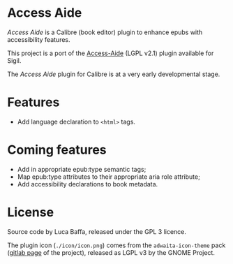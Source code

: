# Access Aide
_Access Aide_ is a Calibre (book editor) plugin to enhance epubs with accessibility features.

This project is a port of the [Access-Aide](https://github.com/kevinhendricks/Access-Aide) (LGPL v2.1) plugin available for Sigil.

The _Access Aide_ plugin for Calibre is at a very early developmental stage.

# Features
 -  Add language declaration to `<html>` tags.

# Coming features
 -  Add in appropriate epub:type semantic tags;
 -  Map epub:type attributes to their appropriate aria role attribute;
 -  Add accessibility declarations to book metadata.

# License
Source code by Luca Baffa, released under the GPL 3 licence.

The plugin icon (`./icon/icon.png`) comes from the `adwaita-icon-theme` pack ([gitlab page](https://gitlab.gnome.org/GNOME/adwaita-icon-theme) of the project), released as LGPL v3 by the GNOME Project.